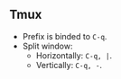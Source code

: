 ## Tmux
*  Prefix is binded to `C-q`.
*  Split window:
   -  Horizontally: `C-q, |`.
   -  Vertically: `C-q, -`.
